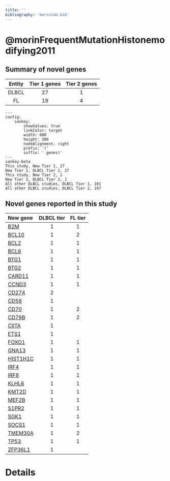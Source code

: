 ```yaml
---
title: ''
bibliography: 'morinlab.bib'
---
```


# @morinFrequentMutationHistonemodifying2011
## Summary of novel genes

|Entity| Tier 1 genes| Tier 2 genes|
|:-:|:-:|:-:|
|DLBCL|27|1|
|FL|19|4|
```mermaid
---
config:
    sankey:
        showValues: true
        linkColor: target
        width: 600
        height: 300
        nodeAlignment: right
        prefix: '('
        suffix: ' genes)'
---
sankey-beta
This study, New Tier 1, 27
New Tier 1, DLBCL Tier 1, 27
This study, New Tier 2, 1
New Tier 2, DLBCL Tier 2, 1
All other DLBCL studies, DLBCL Tier 1, 101
All other DLBCL studies, DLBCL Tier 2, 197
```


## Novel genes reported in this study

|New gene|DLBCL tier|FL tier|
|:-|:-:|:-:|
|[B2M](../B2M)|1 |1 |
|[BCL10](../BCL10)|1 |2 |
|[BCL2](../BCL2)|1 |1 |
|[BCL6](../BCL6)|1 |1 |
|[BTG1](../BTG1)|1 |1 |
|[BTG2](../BTG2)|1 |1 |
|[CARD11](../CARD11)|1 |1 |
|[CCND3](../CCND3)|1 |1 |
|[CD274](../CD274)|2 | |
|[CD58](../CD58)|1 | |
|[CD70](../CD70)|1 |2 |
|[CD79B](../CD79B)|1 |2 |
|[CIITA](../CIITA)|1 | |
|[ETS1](../ETS1)|1 | |
|[FOXO1](../FOXO1)|1 |1 |
|[GNA13](../GNA13)|1 |1 |
|[HIST1H1C](../HIST1H1C)|1 |1 |
|[IRF4](../IRF4)|1 |1 |
|[IRF8](../IRF8)|1 |1 |
|[KLHL6](../KLHL6)|1 |1 |
|[KMT2D](../KMT2D)|1 |1 |
|[MEF2B](../MEF2B)|1 |1 |
|[S1PR2](../S1PR2)|1 |1 |
|[SGK1](../SGK1)|1 |1 |
|[SOCS1](../SOCS1)|1 |1 |
|[TMEM30A](../TMEM30A)|1 |2 |
|[TP53](../TP53)|1 |1 |
|[ZFP36L1](../ZFP36L1)|1 | |

# Details

